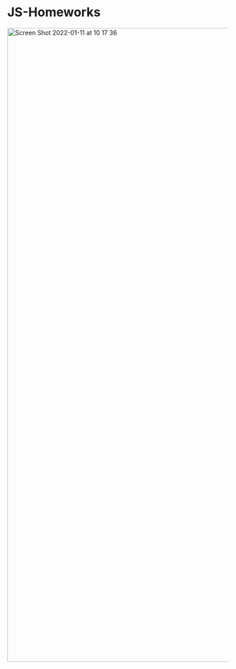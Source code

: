 # JS-Homeworks
<img width="1440" alt="Screen Shot 2022-01-11 at 10 17 36" src="https://user-images.githubusercontent.com/59255005/148897989-584970db-bf34-4545-acd5-7cda2d764d0f.png">
